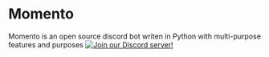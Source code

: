 # Momento
Momento is an open source discord bot writen in Python with multi-purpose features and purposes
[![Join our Discord server!](https://invidget.switchblade.xyz/Z69rsfKrut)](https://discord.gg/Z69rsfKrut)
